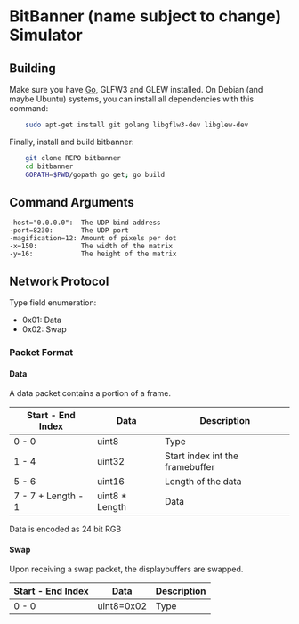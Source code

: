 BitBanner (name subject to change) Simulator
============================================

## Building

Make sure you have [Go](http://golang.org/dl), GLFW3 and GLEW installed.
On Debian (and maybe Ubuntu) systems, you can install all dependencies with this command:
```sh
	sudo apt-get install git golang libgflw3-dev libglew-dev
```

Finally, install and build bitbanner:
```sh
	git clone REPO bitbanner
	cd bitbanner
	GOPATH=$PWD/gopath go get; go build
```

## Command Arguments

	-host="0.0.0.0":  The UDP bind address
	-port=8230:       The UDP port
	-magification=12: Amount of pixels per dot
	-x=150:           The width of the matrix
	-y=16:            The height of the matrix

## Network Protocol

Type field enumeration:
* 0x01: Data
* 0x02: Swap

### Packet Format

#### Data
A data packet contains a portion of a frame.

| Start - End Index  | Data           | Description                     |
| ------------------ | -------------- | ------------------------------- |
| 0 - 0              | uint8          | Type                            |
| 1 - 4              | uint32         | Start index int the framebuffer |
| 5 - 6              | uint16         | Length of the data              |
| 7 - 7 + Length - 1 | uint8 * Length | Data                            |

Data is encoded as 24 bit RGB

#### Swap
Upon receiving a swap packet, the displaybuffers are swapped.

| Start - End Index | Data       | Description |
| ----------------- | ---------- | ----------- |
| 0 - 0             | uint8=0x02 | Type        |
